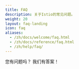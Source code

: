 ```yaml
---
title: FAQ
description: 关于Istio的常见问题。
weight: 20
layout: faq-landing
icon: faq
aliases: 
  - /zh/docs/welcome/faq.html
  - /zh/docs/reference/faq.html
  - /zh/help/faq/
---
```


您有问题吗？ 我们有答案！
